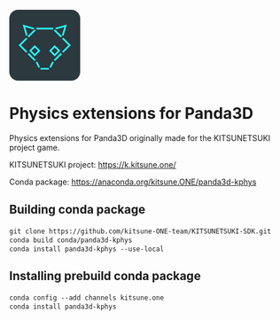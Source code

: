 ![logo](icon.png)

Physics extensions for Panda3D
==============================

Physics extensions for Panda3D originally made for the KITSUNETSUKI project game.

KITSUNETSUKI project: https://k.kitsune.one/

Conda package: https://anaconda.org/kitsune.ONE/panda3d-kphys


Building conda package
----------------------

```
git clone https://github.com/kitsune-ONE-team/KITSUNETSUKI-SDK.git
conda build conda/panda3d-kphys
conda install panda3d-kphys --use-local
```


Installing prebuild conda package
---------------------------------

```
conda config --add channels kitsune.one
conda install panda3d-kphys
```
